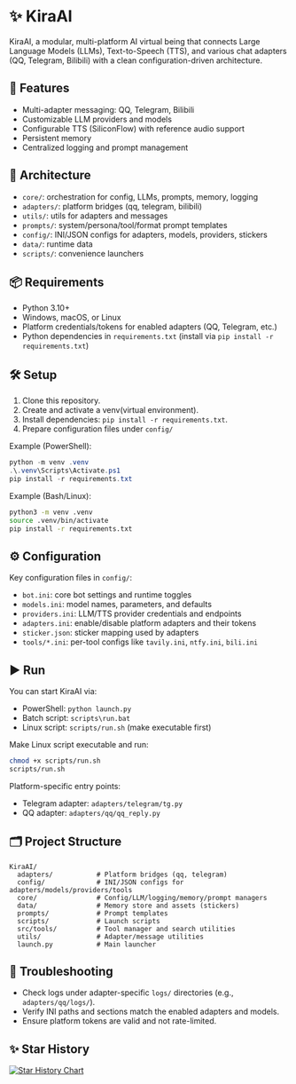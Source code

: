 # ✨ KiraAI

KiraAI, a modular, multi-platform AI virtual being that connects Large Language Models (LLMs), Text-to-Speech (TTS), and various chat adapters (QQ, Telegram, Bilibili) with a clean configuration-driven architecture.

## 🚀 Features
- Multi-adapter messaging: QQ, Telegram, Bilibili
- Customizable LLM providers and models
- Configurable TTS (SiliconFlow) with reference audio support
- Persistent memory
- Centralized logging and prompt management

## 🧩 Architecture
- `core/`: orchestration for config, LLMs, prompts, memory, logging
- `adapters/`: platform bridges (qq, telegram, bilibili)
- `utils/`: utils for adapters and messages
- `prompts/`: system/persona/tool/format prompt templates
- `config/`: INI/JSON configs for adapters, models, providers, stickers
- `data/`: runtime data
- `scripts/`: convenience launchers

## 📦 Requirements
- Python 3.10+
- Windows, macOS, or Linux
- Platform credentials/tokens for enabled adapters (QQ, Telegram, etc.)
- Python dependencies in `requirements.txt` (install via `pip install -r requirements.txt`)

## 🛠️ Setup
1. Clone this repository.
2. Create and activate a venv(virtual environment).
3. Install dependencies: `pip install -r requirements.txt`.
4. Prepare configuration files under `config/`

Example (PowerShell):
```powershell
python -m venv .venv
.\.venv\Scripts\Activate.ps1
pip install -r requirements.txt
```

Example (Bash/Linux):
```bash
python3 -m venv .venv
source .venv/bin/activate
pip install -r requirements.txt
```

## ⚙️ Configuration
Key configuration files in `config/`:
- `bot.ini`: core bot settings and runtime toggles
- `models.ini`: model names, parameters, and defaults
- `providers.ini`: LLM/TTS provider credentials and endpoints
- `adapters.ini`: enable/disable platform adapters and their tokens
- `sticker.json`: sticker mapping used by adapters
- `tools/*.ini`: per-tool configs like `tavily.ini`, `ntfy.ini`, `bili.ini`

## ▶️ Run
You can start KiraAI via:
- PowerShell: `python launch.py`
- Batch script: `scripts\run.bat`
- Linux script: `scripts/run.sh` (make executable first)

Make Linux script executable and run:
```bash
chmod +x scripts/run.sh
scripts/run.sh
```

Platform-specific entry points:
- Telegram adapter: `adapters/telegram/tg.py`
- QQ adapter: `adapters/qq/qq_reply.py`

## 🗂️ Project Structure
```
KiraAI/
  adapters/           # Platform bridges (qq, telegram)
  config/             # INI/JSON configs for adapters/models/providers/tools
  core/               # Config/LLM/logging/memory/prompt managers
  data/               # Memory store and assets (stickers)
  prompts/            # Prompt templates
  scripts/            # Launch scripts
  src/tools/          # Tool manager and search utilities
  utils/              # Adapter/message utilities
  launch.py           # Main launcher
```

## 🐞 Troubleshooting
- Check logs under adapter-specific `logs/` directories (e.g., `adapters/qq/logs/`).
- Verify INI paths and sections match the enabled adapters and models.
- Ensure platform tokens are valid and not rate-limited.

## ✨ Star History
[![Star History Chart](https://api.star-history.com/svg?repos=xxynet/KiraAI&type=date&legend=top-left)](https://www.star-history.com/#xxynet/KiraAI&type=date&legend=top-left)